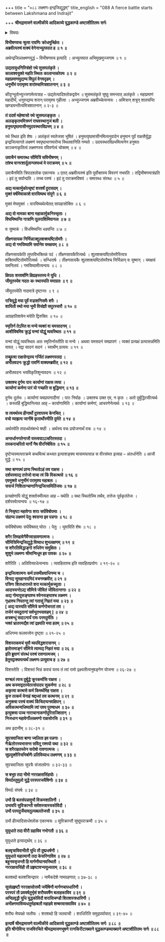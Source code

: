 +++
title = "०८८ लक्ष्मण-इन्द्रजिद्युद्धम्"
title_english = "088 A fierce battle starts between Lakshmana and Indrajit"

+++
**श्रीमद्रामायणे वाल्मीकीये आदिकाव्ये युद्धकाण्डे अष्टाशीतितमः सर्गः**


<details><summary>विषयाः</summary>

लक्ष्मणेन्द्रजितोर्वीरवादपुरस्सरंसमरप्रवर्तनम् ॥ १ ॥

</details>




**विभीषणवचः श्रुत्वा रावणिः क्रोधमूर्च्छितः ।  
अब्रवीत्परुषं वाक्यं वेगेनाभ्युत्पपात ह ॥ १ ॥**

अथेन्द्रजिल्लक्ष्मणयुद्धं – विभीषणवच इत्यादि । अभ्युत्पपात अभिमुखमुज्जगाम ॥ १ ॥

**उद्यतायुधनिस्त्रिंशो रथे सुसमलंकृते ।  
कालाश्वयुक्ते महति स्थितः कालान्तकोपमः ॥ २ ॥  
महाप्रमाणमुद्यम्य विपुलं वेगवदृढम् ।  
धनुर्भीमं परामृश्य शरांश्चामित्रशातनान् ॥ ३ ॥**

कीदृग्भूतोभ्युज्जगामेत्यत्राह – उद्यतेत्यादिश्लोकद्वयेन ॥ सुसमलंकृते सुष्ठु समन्तात् अलंकृते । महाप्रमाणं महादीर्घं, धनुरुद्यम्य शरान् परामृश्य गृहीत्वा । अभ्युज्जगाम अब्रवीच्चेत्यन्वयः । अमित्रान् शत्रून् शातयन्ति खण्डयन्तीत्यमित्रशातनान् ॥ २-३ ॥



**तं ददर्श महेष्वासो रथे सुसमलङ्कृतः ।  
अलङ्कृतममित्रघ्नं राघवस्थानुजं बली ।  
हनुमत्पृष्ठमासीनमुदयस्थरविप्रभम् ॥ ४ ॥**

रथे स्थित इति शेषः । अलंकृतं स्वतेजसा भूषितं । हनुमत्पृष्ठमासीनमित्यनुवादेन हनुमान पूर्वं राक्षसैर्युद्धा इन्द्रजित्यागते लक्ष्मणं स्वपृष्ठभागमारोप्य स्थितवानिति गम्यते । उदयस्थरविप्रभमित्यनेन हनुमतः काञ्चनाकृतित्वं लक्ष्मणस्य रविवर्णत्वं चोक्तम् ॥ ४ ॥



**उवाचैनं समारब्धः सौमित्रिं सविभीषणम् ।  
तांश्च वानरशार्दूलान्पश्यध्वं मे पराक्रमम् ॥ ५ ॥**

उवाचैनमिति त्रिपादश्लोक एकान्वयः ॥ एतत् अब्रवीत्परुषं इति पूर्वोक्तस्य विवरणं नभवति । तद्विभीषणमात्रंप्रति । इदं तु सर्वान्प्रति । तच्च परुषं । इदं तु पराक्रमविषयं । समारब्धः संरब्धः ॥ ५ ॥



**अद्य मत्कार्मुकोत्सृष्टं शरवर्षं दुरासदम् ।  
मुक्तं वर्षमिवाकाशे वारयिष्यथ संयुगे ॥ ६ ॥**

मुक्तं मेघमुक्तं । वारयिष्यथेत्येतत् सापहासोक्तिः ॥ ६ ॥



**अद्य वो मामका बाणा महाकार्मुकनिस्सृताः ।  
विघमिष्यन्ति गात्राणि तूलराशिमिवानलः ॥ ७ ॥**

वः युष्माकं । विधमिष्यन्ति धक्ष्यन्ति ॥ ७ ॥



**तीक्ष्णसायक निर्भिन्नाञ्शूलशक्त्यष्टितोमरैः ।  
अद्य वो गमयिष्यामि सर्वानेव यमक्षयम् ॥ ८ ॥**

तीक्ष्णसायकेति लुप्तविभक्तिकं पदं । तीक्ष्णसायकैरित्यर्थः । शूलशक्त्यष्टितोमरैरित्यत्र शक्तियष्टितोमरैरित्यर्थः । सन्धिरार्षः । तीक्ष्णसायकैः शूलशक्त्यष्टितोमरैश्च निर्भिन्नान् वः युष्मान् । यमक्षयं यमनिलयं । गमयिष्यामीत्यन्वयः ॥ ८ ॥



**क्षिपतः शरवर्षाणि क्षिप्रहस्तस्य मे युधि ।  
जीमूतस्येव नदतः कः स्थास्यति ममाग्रतः ॥ ९ ॥**

जीमूतस्येति नादमात्रे दृष्टान्तः ॥ ९ ॥



**रात्रियुद्धे मया पूर्वं वज्राशनिसमैः शरैः ।  
शायितौ स्थो मया भूमौ विसंज्ञौ सपुरस्सरौ ॥ १० ॥**

आग्रहातिशयेन मयेति द्विरुक्तिः ॥ १० ॥



**स्मृतिर्न तेऽस्ति वा मन्ये व्यक्तं वा यमसादनम् ।  
आशीविषमिव क्रुद्धं यन्मां योद्धुं व्यवस्थितः ॥ ११ ॥**

यन्मां योद्धुं व्यवस्थितः अतः स्मृतिर्नास्तीति वा मन्ये । अथवा यमसदनं यमप्रापणं । व्यक्तं प्रत्यक्षं प्रत्यासन्नमिति यावत् । यद्वा सादनं सदनं । स्वार्थेण् प्रत्ययः ॥ ११ ॥



**तच्छ्रुत्वा राक्षसेन्द्रस्य गर्जितं लक्ष्मणस्तदा ।  
अभीतवदनः क्रुद्धो रावणिं वाक्यमब्रवीत् ॥ १२ ॥**

अभीतवदनः भयविकृतिशून्यवदनः ॥ १२ ॥



**उक्तश्च दुर्गमः पारः कार्याणां राक्षस त्वया ।  
कार्याणां कर्मणा पारं यो गच्छति स बुद्धिमान् ॥ १३ ॥**

दुर्गमः दुर्लभः । कार्याणां यमप्रापणादीनां । पारः निर्वाहः । उक्तश्च उक्त एव, न कृतः । अतो दुर्बुद्धिरसीत्यर्थः । कस्तर्हि बुद्धिमानित्यत आह् – कार्याणामिति । कार्याणां कर्मणां, आचरणेनेत्यर्थः ॥ १३ ॥



**स त्वमर्थस्य हीनार्थो दुरवापस्य केनचित् ।  
वचो व्याहृत्य जानीषे कृतार्थोस्मीति दुर्मते ॥ १४ ॥**

अर्थस्येति तादर्ध्थसंबन्धे षष्ठी । अर्थस्य वचः प्रयोजनार्थं वचः ॥ १४ ॥



**अन्तर्धानगतेनाजौ यस्त्वयाऽऽचरितस्तदा ।  
तस्कराचरितो मार्गो नैष वीरनिषेवितः ॥ १५ ॥**

दृष्टेप्यस्मत्पराक्रमे कथमित्थं कथ्यत इत्याशङ्क्य मायामयत्वान्न स वीरसंमत इत्याह – अंतर्धानेति ॥ आजौ युद्धे ॥ १५ ॥



**यथा बाणपथं प्राप्य स्थितोऽहं तव राक्षस ।  
दर्शयस्वाद्य तत्तेजो वाचा त्वं किं विकत्थसे ॥ १६ ॥  
एवमुक्तो धनुर्भीमं परामृश्य महाबलः ।  
ससर्ज निशितान्चाणानिन्द्रजित्समितिंजयः ॥ १७ ॥**

प्रत्यक्षेणापि योद्धुं शक्तोस्मीत्यत आह – यथेति ॥ यथा स्थितोस्मि तथैव, तत्तेजः पूर्वकृतंतेजः । दर्शयस्वेत्यन्वयः ॥ १६-१७ ॥



**ते निसृष्टा महावेगाः शराः सर्पविषोपमाः ।  
संप्राप्य लक्ष्मणं पेतुः श्वसन्त इव पन्नगाः ॥ १८ ॥**

सर्पविषोपमाः सर्पविषवत् घोराः । पेतुः । भूमाविति शेषः ॥ १८ ॥



**शरैर तिमहावेगैर्वेगवान्रावणात्मजः ।  
सौमित्रिमिन्द्रजिद्युद्धे विव्याध शुभलक्षणम् ॥ १९ ॥  
स शरैरतिविद्धाङ्गो रुधिरेण समुक्षितः ।  
शुशुभे लक्ष्मणः श्रीमान्विधूम इव पावकः ॥ २० ॥**

शरैरिति । अतिविव्याधेत्यन्वयः । व्यवहिताश्च इति व्यवहितप्रयोगः ॥ १९-२० ॥



**इन्द्रजित्वात्मनः कर्म प्रसमीक्ष्याधिगम्य च ।  
विनद्य सुमहानादमिदं वचनमब्रवीत् ॥ २१ ॥  
पत्रिणः शितधारास्ते शरा मत्कार्मुकच्युताः ।  
आदास्यन्तेऽद्य सौमित्रे जीवितं जीवितान्तगाः ॥ २२ ॥  
अद्य गोमायुसङ्घाश्च श्येनसङ्घाश्च लक्ष्मण ।  
गृध्राश्च निपतन्तु त्वां गतासुं निहतं मया ॥ २३ ॥  
\[ अद्य यास्यति सौमित्रे कर्णगोचरतां तव ।  
तर्जनं यमदूतानां सर्वभूतभयावहम् \] ॥ २४ ॥  
क्षत्रबन्धुं सदाऽनार्यं रामः परमदुर्मतिः ।  
भक्तं भ्रातरमद्यैव त्वां द्रक्ष्यति मया हतम् ॥ २५ ॥**

अधिगम्य फलवत्त्वेन दृष्ट्वा ॥ २१-२५ ॥



**विशस्तकवचं भूमौ व्यपविद्धशरासनम् ।  
हृतोत्तमाङ्गं सौमित्रे त्वामद्य निहतं मया ॥ २६ ॥  
इति ब्रुवाणं संरब्धं परुषं रावणात्मजम् ।  
हेतुमद्वाक्यमत्यर्थं लक्ष्मणः प्रत्युवाच ह ॥ २७ ॥**

विशस्तेति । विशस्तं भिन्नं कवचं यस्य तं त्वां रामो द्रक्ष्यतीत्यनुषङ्गेण योजना ॥ २६-२७ ॥



**वाग्बलं त्यज दुर्बुद्धे क्रूरकर्मासि राक्षस ।  
अथ कस्माद्वदस्येतत्संपादय सुकर्मणा ॥ २८ ॥  
अकृत्वा कत्थसे कर्म किमर्थमिह राक्षस ।  
कुरु तत्कर्म येनाहं श्रद्दध्यां तव कत्थनम् ॥ २९ ॥  
अनुक्त्वा परुषं वाक्यं किंचिदप्यनवक्षिपन् ।  
अविकत्थन्वधिष्यामि त्वां पश्य पुरुषाधम ॥ ३० ॥  
इत्युक्त्वा पञ्च नाराचानाकर्णापूरिताञ्शितान् ।  
निजधान महावेगाँल्लक्ष्मणो राक्षसोरसि ॥ ३१ ॥**

अथ इदानीम् ॥ २८-३१ ॥



**सुपत्रवाजिता बाणा ज्वलिता इव पन्नगाः ।  
नैर्ऋतोरस्यभासन्त सवितू रश्मयो यथा ॥ ३२ ॥  
स शरैराहतस्तेन सरोषो रावणात्मजः ।  
सुप्रयुक्तैस्त्रिभिर्बाणैः प्रतिविव्याध लक्ष्मणम् ॥ ३३ ॥**

सुपत्रवाजिताः सुपत्रैः संजातवेगाः ॥ ३२-३३ ॥



**स बभूव तदा भीमो नरराक्षससिंहयोः ।  
विमर्दस्तुमुलो युद्धे परस्परजयैषिणोः ॥ ३४ ॥**

विमर्दः संघर्षः ॥ ३४ ॥



**उभौ हि बलसंपन्नावुभौ विक्रमशालिनौ ।  
उभावपि सुविक्रान्तौ सर्वशस्त्रास्त्रकोविदौ ।  
उभौ परमदुर्जेयावतुल्यबलतेजसौ ॥ ३५ ॥**

उभौ हीत्यादिसार्धश्लोक एकान्वयः ॥ सुविक्रान्तौ सुष्ठुपराक्रमौ ॥ ३५ ॥



**युयुधाते तदा वीरौ ग्रहाविव नभोगतौ ॥ ३६ ॥**

युयुधाते इत्याद्यर्थम् ॥ ३६ ॥



**बलवृत्राविवाभीतौ युधि तौ दुष्प्रधर्षणौ ।  
युयुधाते महात्मानौ तदा केसरिणाविव ॥ २७ ॥  
बहूनवसृजन्तौ हि मार्गणौघानवस्थितौ ।  
नरराक्षससिंहौ तौ प्रहृष्टावभ्ययुध्यताम् ॥ ३८ ॥**

बलशब्दो बलशत्र्विन्द्रपरः । नामैकदेशे नामग्रहणात् ॥ ३७-३८ ॥



**सुसंप्रहृष्टौ नरराक्षसोत्तमौ जयैषिणौ मार्गणचापधारिणौ ।  
परस्परं तौ प्रववर्षतुर्भृशं शरौघवर्षेण बलाहकाविव ॥ ३९ ॥  
अभिप्रवृद्धौ युधि युद्धकोविदौ शरासिचण्डौ शितशस्त्रधारिणौ ।  
अभीक्ष्णमाविव्यधतुर्महाबलौ महाहवे शम्बरवासवाविव ॥ ४० ॥**

शरौघः मेघपक्षे जलौघः । शरशब्दो हि जलवाची । शरधिरिति समुद्रपर्यायात् ॥ ३९-४० ॥



**इत्यार्षे श्रीमद्रामायणे वाल्मीकीये आदिकाव्ये युद्धकाण्डे अष्टाशीतितमः सर्गः ॥ ८८ ॥  
इति श्रीगोविन्द राजविरचिते श्रीमद्रामायणभूषणे रत्नकिरीटाख्याने युद्धकाण्डव्याख्याने अष्टाशीतितमः सर्गः ॥ ८८ ॥**
